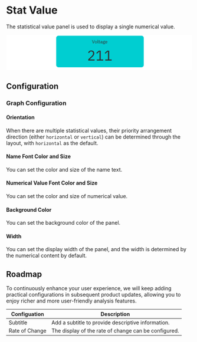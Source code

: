 # Stat Value

The statistical value panel is used to display a single numerical value.

![stat value demo](./images/stat-demo.png)

## Configuration

### Graph Configuration

#### Orientation

When there are multiple statistical values, their priority arrangement direction (either `horizontal` or `vertical`) can be determined through the layout, with `horizontal` as the default.

#### Name Font Color and Size

You can set the color and size of the name text.

#### Numerical Value Font Color and Size

You can set the color and size of numerical value.

#### Background Color

You can set the background color of the panel.

#### Width

You can set the display width of the panel, and the width is determined by the numerical content by default.

## Roadmap

To continuously enhance your user experience, we will keep adding practical configurations in subsequent product updates, allowing you to enjoy richer and more user-friendly analysis features.

| Configuation  | Description                                              |
|------------|-------------------------------------------------------------|
| Subtitle  | Add a subtitle to provide descriptive information.       |
| Rate of Change  | The display of the rate of change can be configured.   |
